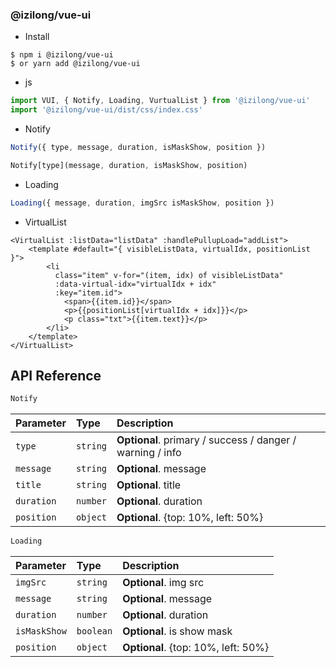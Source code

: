 ### @izilong/vue-ui

- Install
```shell
$ npm i @izilong/vue-ui
$ or yarn add @izilong/vue-ui
```


- js
```js
import VUI, { Notify, Loading, VurtualList } from '@izilong/vue-ui'
import '@izilong/vue-ui/dist/css/index.css'
```

- Notify
```js
Notify({ type, message, duration, isMaskShow, position })

Notify[type](message, duration, isMaskShow, position)

```

- Loading
```js
Loading({ message, duration, imgSrc isMaskShow, position })
```

- VirtualList
```vue
<VirtualList :listData="listData" :handlePullupLoad="addList">
    <template #default="{ visibleListData, virtualIdx, positionList }">
        <li
          class="item" v-for="(item, idx) of visibleListData"
          :data-virtual-idx="virtualIdx + idx"
          :key="item.id">
            <span>{{item.id}}</span>
            <p>{{positionList[virtualIdx + idx]}}</p>
            <p class="txt">{{item.text}}</p>
        </li>
    </template>
</VirtualList>
```


## API Reference

```js
Notify
```

| Parameter | Type     | Description                |
| :-------- | :------- | :------------------------- |
| `type` | `string` | **Optional**. primary / success / danger / warning / info
| `message` | `string` | **Optional**. message
| `title` | `string` | **Optional**. title
| `duration` | `number` | **Optional**. duration
| `position` | `object` | **Optional**. {top: 10%, left: 50%}



```js
Loading
```

| Parameter | Type     | Description                       |
| :-------- | :------- | :-------------------------------- |
| `imgSrc` | `string` | **Optional**. img src
| `message` | `string` | **Optional**. message
| `duration` | `number` | **Optional**. duration
| `isMaskShow` | `boolean` | **Optional**. is show mask
| `position` | `object` | **Optional**. {top: 10%, left: 50%}
